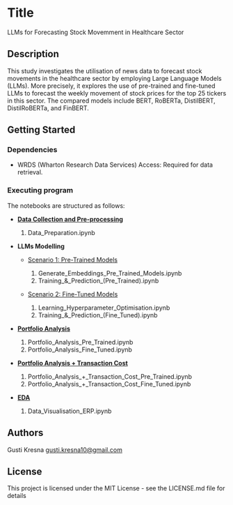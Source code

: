 # Title

LLMs for Forecasting Stock Movemment in Healthcare Sector

## Description

This study investigates the utilisation of news data to forecast stock movements in the healthcare sector by employing Large Language Models (LLMs). More precisely, it explores the use of pre-trained and fine-tuned LLMs to forecast the weekly movement of stock prices for the top 25 tickers in this sector. The compared models include BERT, RoBERTa, DistilBERT, DistilRoBERTa, and FinBERT. 

## Getting Started

### Dependencies

* WRDS (Wharton Research Data Services) Access: Required for data retrieval.

### Executing program

The notebooks are structured as follows:

* **[Data Collection and Pre-processing](/notebooks/data-collection-preprocessing/)**
  1. Data_Preparation.ipynb
     
* **LLMs Modelling**
  *  [Scenario 1: Pre-Trained Models](notebooks/llm-modelling/scenario1-pre-trained/)
      1. Generate_Embeddings_Pre_Trained_Models.ipynb
      2. Training_&\_Prediction_(Pre_Trained).ipynb
     
  * [Scenario 2: Fine-Tuned Models](notebooks/llm-modelling/scenario2-finetuned/)
      1. Learning_Hyperparameter_Optimisation.ipynb
      2. Training_&\_Prediction_(Fine_Tuned).ipynb

* **[Portfolio Analysis](notebooks/portfolio-analysis)**
  1. Portfolio_Analysis_Pre_Trained.ipynb
  2. Portfolio_Analysis_Fine_Tuned.ipynb

* **[Portfolio Analysis + Transaction Cost](notebooks/portfolio-analysis-transaction-cost)**
  1. Portfolio_Analysis_+_Transaction_Cost_Pre_Trained.ipynb
  2. Portfolio_Analysis_+_Transaction_Cost_Fine_Tuned.ipynb

* **[EDA](notebooks/eda/)**
  1. Data_Visualisation_ERP.ipynb

## Authors

Gusti Kresna
gusti.kresna10@gmail.com


## License

This project is licensed under the MIT License - see the LICENSE.md file for details
